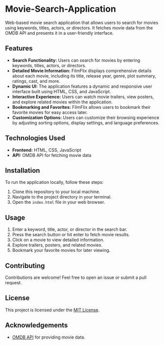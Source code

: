 # Movie-Search-Application



Web-based movie search application that allows users to search for movies using keywords, titles, actors, or directors. It fetches movie data from the OMDB API and presents it in a user-friendly interface.

## Features

- **Search Functionality:** Users can search for movies by entering keywords, titles, actors, or directors.
- **Detailed Movie Information:** FilmFlix displays comprehensive details about each movie, including its title, release year, genre, plot summary, ratings, cast, and more.
- **Dynamic UI:** The application features a dynamic and responsive user interface built using HTML, CSS, and JavaScript.
- **Interactive Experience:** Users can watch movie trailers, view posters, and explore related movies within the application.
- **Bookmarking and Favorites:** FilmFlix allows users to bookmark their favorite movies for easy access later.
- **Customization Options:** Users can customize their browsing experience by adjusting sorting options, display settings, and language preferences.

## Technologies Used

- **Frontend:** HTML, CSS, JavaScript
- **API:** OMDB API for fetching movie data

## Installation

To run the application locally, follow these steps:

1. Clone this repository to your local machine.
2. Navigate to the project directory in your terminal.
3. Open the `index.html` file in your web browser.

## Usage

1. Enter a keyword, title, actor, or director in the search bar.
2. Press the search button or hit enter to fetch movie results.
3. Click on a movie to view detailed information.
4. Explore trailers, posters, and related movies.
5. Bookmark your favorite movies for later viewing.

## Contributing

Contributions are welcome! Feel free to open an issue or submit a pull request.

## License

This project is licensed under the [MIT License](LICENSE).

## Acknowledgements

- [OMDB API](http://www.omdbapi.com/) for providing movie data.
